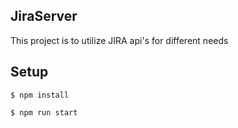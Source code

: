 ## JiraServer

This project is to utilize JIRA api's for different needs

## Setup

```
$ npm install
```

```
$ npm run start
```
